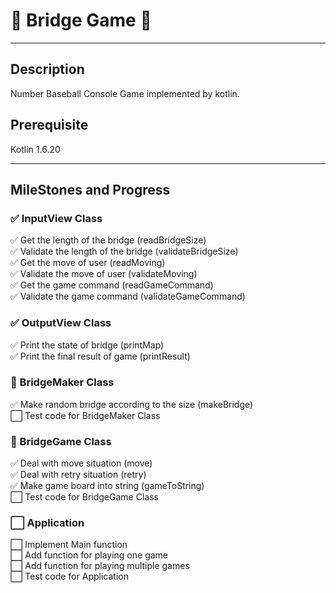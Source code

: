 # 🌉 Bridge Game 🌉

---
## Description
Number Baseball Console Game implemented by kotlin.

## Prerequisite
Kotlin 1.6.20

---
## MileStones and Progress
### ✅ InputView Class
️✅ Get the length of the bridge (readBridgeSize) \
✅ Validate the length of the bridge (validateBridgeSize) \
✅ Get the move of user (readMoving) \
✅ Validate the move of user (validateMoving) \
✅ Get the game command (readGameCommand) \
✅ Validate the game command (validateGameCommand)

### ✅️ OutputView Class
️✅️ Print the state of bridge (printMap) \
✅️ Print the final result of game (printResult)

### 🚧️️ BridgeMaker Class
✅ Make random bridge according to the size (makeBridge) \
⬜️ Test code for BridgeMaker Class

### 🚧️ BridgeGame Class
✅ Deal with move situation (move) \
✅ Deal with retry situation (retry) \
✅ Make game board into string (gameToString) \
⬜️ Test code for BridgeGame Class

### ⬜️ Application
⬜️ Implement Main function \
⬜️ Add function for playing one game \
⬜️ Add function for playing multiple games \
⬜️ Test code for Application
